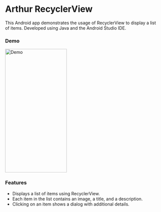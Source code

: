 # Arthur RecyclerView
This Android app demonstrates the usage of RecyclerView to display a list of items. Developed using Java and the Android Studio IDE.

### Demo
<img src="demo.gif" width="200" height="400" alt="Demo">   

### Features
- Displays a list of items using RecyclerView.
- Each item in the list contains an image, a title, and a description.
- Clicking on an item shows a dialog with additional details.
